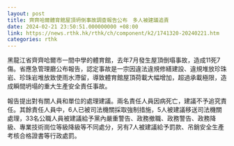 ```yaml
---
layout: post
title: 齊齊哈爾體育館屋頂坍倒事故調查報告公布　多人被建議追責
date: 2024-02-21 23:50:51.000000000 +08:00
link: https://news.rthk.hk/rthk/ch/component/k2/1741320-20240221.htm
categories: rthk
---
```


黑龍江省齊齊哈爾市一間中學的體育館，去年7月發生屋頂倒塌事故，造成11死7傷。省應急管理廳公布報告，認定事故是一宗因違法違規修繕建設、違規堆放珍珠岩、珍珠岩堆放致使雨水滯留，導致體育館屋頂荷載大幅增加，超過承載極限，造成瞬間坍塌的重大生產安全責任事故。

報告提出對有關人員和單位的處理建議。兩名責任人員因病死亡，建議不予追究責任。其餘責任人員中，6人已被司法機關採取強制措施，5人被建議移送司法機關處理，33名公職人員被建議給予黨內嚴重警告、政務撤職、政務警告、政務降級、專業技術崗位等級降級等不同處分，另有7人被建議給予罰款、吊銷安全生產考核合格證書等行政處罰。

